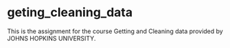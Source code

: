 # geting_cleaning_data
This is the assignment for the course Getting and Cleaning data provided by JOHNS HOPKINS UNIVERSITY.
